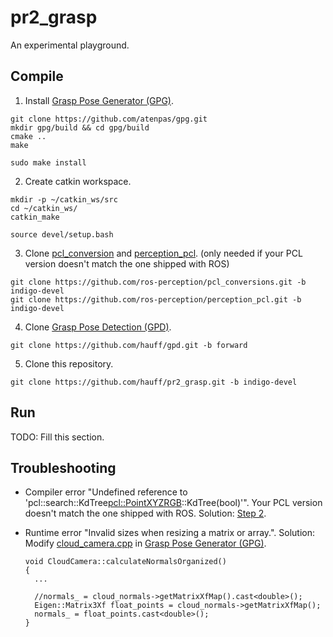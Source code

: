 # pr2_grasp

An experimental playground.

## Compile

1. Install [Grasp Pose Generator (GPG)](https://github.com/atenpas/gpg).
  ```
  git clone https://github.com/atenpas/gpg.git
  mkdir gpg/build && cd gpg/build
  cmake ..
  make

  sudo make install
  ```

2. Create catkin workspace.
  ```
  mkdir -p ~/catkin_ws/src
  cd ~/catkin_ws/
  catkin_make

  source devel/setup.bash
  ```

3. Clone [pcl_conversion](https://github.com/ros-perception/pcl_conversions) and
[perception_pcl](https://github.com/ros-perception/perception_pcl.git).
(only needed if your PCL version doesn't match the one shipped with ROS)
  ```
  git clone https://github.com/ros-perception/pcl_conversions.git -b indigo-devel
  git clone https://github.com/ros-perception/perception_pcl.git -b indigo-devel
  ```
  
4. Clone [Grasp Pose Detection (GPD)](https://github.com/hauff/gpd).
  ```
  git clone https://github.com/hauff/gpd.git -b forward
  ```

5. Clone this repository.
  ```
  git clone https://github.com/hauff/pr2_grasp.git -b indigo-devel
  ```

## Run

TODO: Fill this section.

## Troubleshooting

* Compiler error "Undefined reference to 'pcl::search::KdTree<pcl::PointXYZRGB>::KdTree(bool)'". Your PCL version doesn't match the one shipped with ROS. Solution: [Step 2](#Compile).
  
* Runtime error "Invalid sizes when resizing a matrix or array.". Solution: Modify [cloud_camera.cpp](https://github.com/atenpas/gpg/blob/master/src/gpg/cloud_camera.cpp) in [Grasp Pose Generator (GPG)](https://github.com/atenpas/gpg).
  ```
  void CloudCamera::calculateNormalsOrganized()
  {
    ...
    
    //normals_ = cloud_normals->getMatrixXfMap().cast<double>();
    Eigen::Matrix3Xf float_points = cloud_normals->getMatrixXfMap();
    normals_ = float_points.cast<double>();
  }
  ```
